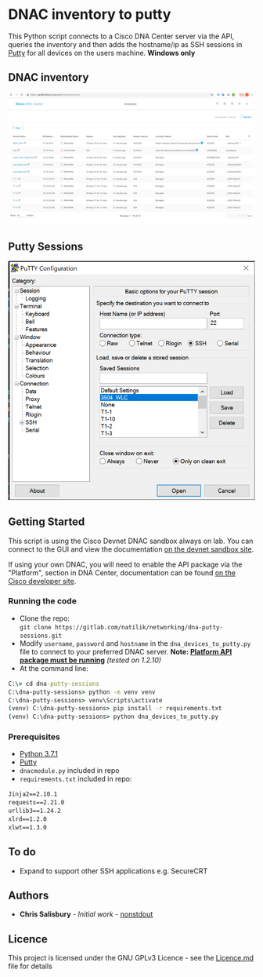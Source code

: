# DNAC inventory to putty

This Python script connects to a Cisco DNA Center server via the API, queries the inventory
and then adds the hostname/ip as SSH sessions in [Putty](https://www.putty.org/) for all devices on the users machine. **Windows only**

## DNAC inventory

![DNAC Inventory](images/dnac-inventory.png)

## Putty Sessions

![Putty](images/putty.png)

## Getting Started

This script is using the Cisco Devnet DNAC sandbox always on lab. You can connect to the GUI and view the documentation [on the devnet sandbox site](https://devnetsandbox.cisco.com/RM/Diagram/Index/471eb739-323e-4805-b2a6-d0ec813dc8fc?diagramType=Topology).

If using your own DNAC, you will need to enable the API package via the "Platform", section in DNA Center, documentation can be found [on the Cisco developer site](https://developer.cisco.com/docs/dna-center/#!cisco-dna-center-platform-overview).

### Running the code

- Clone the repo:  
`git clone https://gitlab.com/natilik/networking/dna-putty-sessions.git`
- Modify `username`, `password` and `hostname` in the `dna_devices_to_putty.py` file to connect to your preferred DNAC server.  **Note: [Platform API package must be running](https://developer.cisco.com/docs/dna-center/#!cisco-dna-center-platform-overview)** *(tested on 1.2.10)*
- At the command line:

```cmd
C:\> cd dna-putty-sessions
C:\dna-putty-sessions> python -m venv venv
C:\dna-putty-sessions> venv\Scripts\activate
(venv) C:\dna-putty-sessions> pip install -r requirements.txt
(venv) C:\dna-putty-sessions> python dna_devices_to_putty.py
```

### Prerequisites

* [Python 3.7.1](https://www.python.org/)
* [Putty](https://www.putty.org/)
* `dnacmodule.py` included in repo
* `requirements.txt` included in repo:

```requirements.txt
Jinja2==2.10.1
requests==2.21.0
urllib3==1.24.2
xlrd==1.2.0
xlwt==1.3.0
```

## To do

- Expand to support other SSH applications e.g. SecureCRT

## Authors

* **Chris Salisbury** - *Initial work* - [nonstdout](https://gitlab.com/nonstdout)

## Licence

This project is licensed under the GNU GPLv3 Licence - see the [Licence.md](Licence.md) file for details
